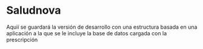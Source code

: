 # Saludnova
Aquií se guardará la versión de desarrollo con una estructura basada en una aplicación a la que se le incluye 
la base de datos cargada con la prescripción
